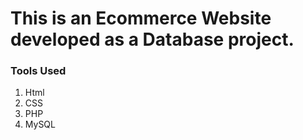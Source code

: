 # This is an Ecommerce Website developed as a Database project.

### Tools Used
1. Html
2.  CSS
3. PHP
4. MySQL